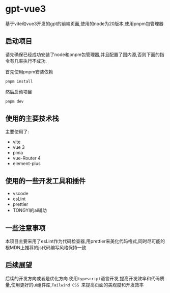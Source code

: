 # gpt-vue3

基于vite和vue3开发的gpt的前端页面,使用的node为20版本,使用pnpm包管理器

## 启动项目

请先确保已经成功安装了node和pnpm包管理器,并且配置了国内源,否则下面的指令有几率执行不成功.

首先使用pnpm安装依赖

```sh
pnpm install
```
然后启动项目

```sh   
pnpm dev
```
## 使用的主要技术栈

主要使用了: 
- vite
- vue 3
- pinia
- vue-Router 4
- element-plus

## 使用的一些开发工具和插件
- vscode
- esLint
- prettier
- TONGYI的ai辅助

## 一些注意事项
本项目主要采用了esLint作为代码检查器,用prettier来美化代码格式,同时尽可能的根MDN上推荐的js代码编写风格保持一致

## 后续展望
后续的开发方向或者是优化方向
使用`typescript`语言开发,提高开发效率和代码质量,使用更好的ui组件库,`Tailwind CSS `来提高页面的美观度和开发效率